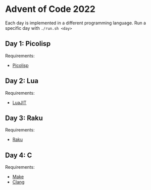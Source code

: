 # Advent of Code 2022
Each day is implemented in a different programming language.
Run a specific day with `./run.sh <day>`

## Day 1: Picolisp
Requirements:
 - [Picolisp](https://picolisp.com/)

## Day 2: Lua
Requirements:
 - [LuaJIT](https://luajit.org/)

## Day 3: Raku
Requirements:
 - [Raku](https://www.raku.org/)

## Day 4: C
Requirements:
 - [Make](https://www.gnu.org/software/make/)
 - [Clang](https://clang.llvm.org/)
